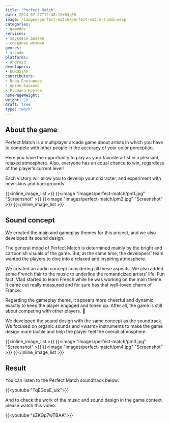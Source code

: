 ```yaml
---
title: "Perfect Match"
date: 2024-07-27T12:48:13+03:00
image: /images/perfect-match/perfect-match-thumb.webp
categories:
- gamedev
services:
- звуковой дизайн
- создание музыки
genres:
- arcade
platforms:
- Android
developers:
- EUROSTAR
contributors:
- Влад Плотников
- Артём Баскоев
- Руслана Кручек
homePageWeight:
weight: 20
draft: true
type: "work"
---
```


## About the game

Perfect Match is a multiplayer arcade game about artists in which you have to compete with other people in the accuracy of your color perception. 

Here you have the opportunity to play as your favorite artist in a pleasant, relaxed atmosphere. Also, everyone has an equal chance to win, regardless of the player’s current level! 

Each victory will allow you to develop your character, and experiment with new skins and backgrounds.

{{<inline_image_list >}}
{{<image "images/perfect-match/pm1.jpg" "Screenshot"  >}}
{{<image "images/perfect-match/pm2.jpg" "Screenshot"  >}}
{{</inline_image_list >}}

## Sound concept

We created the main and gameplay themes for this project, and we also developed its sound design.

The general mood of Perfect Match is determined mainly by the bright and cartoonish visuals of the game. But, at the same time, the developers’ team wanted the players to dive into a relaxed and inspiring atmosphere.

We created an audio concept considering all these aspects. We also added some French flair to the music to underline the romanticized artists’ life. Fun fact: Vlad started to learn French while he was working on the main theme. It came out really measured and for sure has that well-loved charm of France.

Regarding the gameplay theme, it appears more cheerful and dynamic, exactly to keep the player engaged and toned up. After all, the game is still about competing with other players. 🙂

We developed the sound design with the same concept as the soundtrack. We focused on organic sounds and «warm» instruments to make the game design more tactile and help the player feel the overall atmosphere.

{{<inline_image_list >}}
{{<image "images/perfect-match/pm3.jpg" "Screenshot"  >}}
{{<image "images/perfect-match/pm4.jpg" "Screenshot"  >}}
{{</inline_image_list >}}

## Result

You can listen to the Perfect Match soundtrack below:

{{<youtube "TqEGqeE_uik">}}

And to check the work of the music and sound design in the game context, please watch this video:

{{<youtube "sZKGp7wTBAA">}}